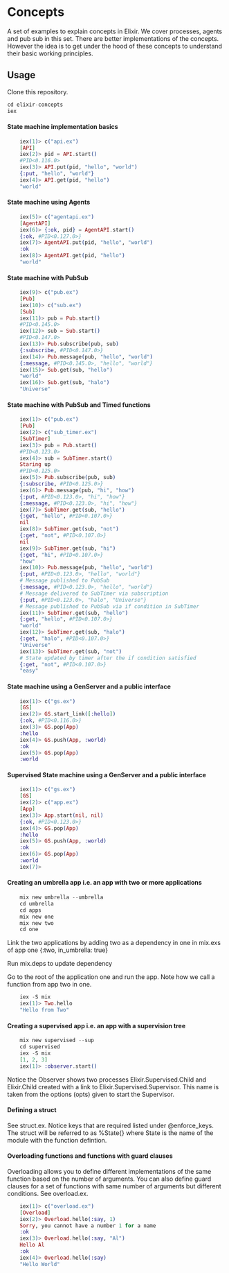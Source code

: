 # Concepts

A set of examples to explain concepts in Elixir. We cover processes, agents and pub sub in this set. There are better implementations of the concepts. However the idea is to get under the hood of these concepts to understand their basic working principles.

## Usage

Clone this repository.

```elixir
cd elixir-concepts
iex
```
#### State machine implementation basics

```elixir
    iex(1)> c("api.ex")
    [API]
    iex(2)> pid = API.start()
    #PID<0.116.0>
    iex(3)> API.put(pid, "hello", "world")
    {:put, "hello", "world"}
    iex(4)> API.get(pid, "hello")
    "world"
```

#### State machine using Agents

```elixir
    iex(5)> c("agentapi.ex")
    [AgentAPI]
    iex(6)> {:ok, pid} = AgentAPI.start()
    {:ok, #PID<0.127.0>}
    iex(7)> AgentAPI.put(pid, "hello", "world")
    :ok
    iex(8)> AgentAPI.get(pid, "hello")
    "world"
```

#### State machine with PubSub

```elixir
    iex(9)> c("pub.ex")
    [Pub]
    iex(10)> c("sub.ex")
    [Sub]
    iex(11)> pub = Pub.start()
    #PID<0.145.0>
    iex(12)> sub = Sub.start()
    #PID<0.147.0>
    iex(13)> Pub.subscribe(pub, sub)
    {:subscribe, #PID<0.147.0>}
    iex(14)> Pub.message(pub, "hello", "world")
    {:message, #PID<0.145.0>, "hello", "world"}
    iex(15)> Sub.get(sub, "hello")             
    "world"
    iex(16)> Sub.get(sub, "halo")
    "Universe" 
```

#### State machine with PubSub and Timed functions

```elixir
    iex(1)> c("pub.ex")
    [Pub]
    iex(2)> c("sub_timer.ex")
    [SubTimer]
    iex(3)> pub = Pub.start()
    #PID<0.123.0>
    iex(4)> sub = SubTimer.start()
    Staring up
    #PID<0.125.0>                         
    iex(5)> Pub.subscribe(pub, sub)
    {:subscribe, #PID<0.125.0>}                              
    iex(6)> Pub.message(pub, "hi", "how")
    {:put, #PID<0.123.0>, "hi", "how"}
    {:message, #PID<0.123.0>, "hi", "how"}                         
    iex(7)> SubTimer.get(sub, "hello")
    {:get, "hello", #PID<0.107.0>}
    nil                            
    iex(8)> SubTimer.get(sub, "not")
    {:get, "not", #PID<0.107.0>}
    nil                            
    iex(9)> SubTimer.get(sub, "hi")  
    {:get, "hi", #PID<0.107.0>}
    "how"                                      
    iex(10)> Pub.message(pub, "hello", "world")
    {:put, #PID<0.123.0>, "hello", "world"} 
    # Message published to PubSub
    {:message, #PID<0.123.0>, "hello", "world"} 
    # Message delivered to SubTimer via subscription
    {:put, #PID<0.123.0>, "halo", "Universe"} 
    # Message published to PubSub via if condition in SubTimer                                   
    iex(11)> SubTimer.get(sub, "hello") 
    {:get, "hello", #PID<0.107.0>}
    "world"                               
    iex(12)> SubTimer.get(sub, "halo")
    {:get, "halo", #PID<0.107.0>}
    "Universe"                               
    iex(13)> SubTimer.get(sub, "not") 
    # State updated by timer after the if condition satisfied
    {:get, "not", #PID<0.107.0>}
    "easy"
```

#### State machine using a GenServer and a public interface

```elixir
    iex(1)> c("gs.ex")
    [GS]
    iex(2)> GS.start_link([:hello])
    {:ok, #PID<0.116.0>}
    iex(3)> GS.pop(App) 
    :hello
    iex(4)> GS.push(App, :world)
    :ok
    iex(5)> GS.pop(App)         
    :world
```

#### Supervised State machine using a GenServer and a public interface

```elixir
    iex(1)> c("gs.ex")
    [GS]
    iex(2)> c("app.ex")  
    [App]
    iex(3)> App.start(nil, nil) 
    {:ok, #PID<0.123.0>}
    iex(4)> GS.pop(App)
    :hello
    iex(5)> GS.push(App, :world) 
    :ok
    iex(6)> GS.pop(App)         
    :world
    iex(7)> 
```

#### Creating an umbrella app i.e. an app with two or more applications

```elixir
    mix new umbrella --umbrella
    cd umbrella
    cd apps
    mix new one
    mix new two
    cd one
```

Link the two applications by adding two as a dependency in one in mix.exs of app one
    {:two, in_umbrella: true}

Run mix.deps to update dependency

Go to the root of the application one and run the app. Note how we call a function from app two in one.

```elixir
    iex -S mix
    iex(1)> Two.hello
    "Hello from Two"
```
#### Creating a supervised app i.e. an app with a supervision tree

```elixir
    mix new supervised --sup
    cd supervised
    iex -S mix
    [1, 2, 3]
    iex(1)> :observer.start()
```

Notice the Observer shows two processes Elixir.Supervised.Child and Elixir.Child created with a link to Elixir.Supervised.Supervisor. This name is taken from the options (opts) given to start the Supervisor.

#### Defining a struct

See struct.ex. Notice keys that are required listed under @enforce_keys.
The struct will be referred to as %State{} where State is the name of the module with the function defintion.

#### Overloading functions and functions with guard clauses

Overloading allows you to define different implementations of the same function based on the number of arguments. You can also define guard clauses for a set of functions with same number of arguments but different conditions. See overload.ex.

```elixir
    iex(1)> c("overload.ex")
    [Overload]
    iex(2)> Overload.hello(:say, 1)
    Sorry, you cannot have a number 1 for a name
    :ok
    iex(3)> Overload.hello(:say, "Al") 
    Hello Al
    :ok
    iex(4)> Overload.hello(:say)      
    "Hello World"
```